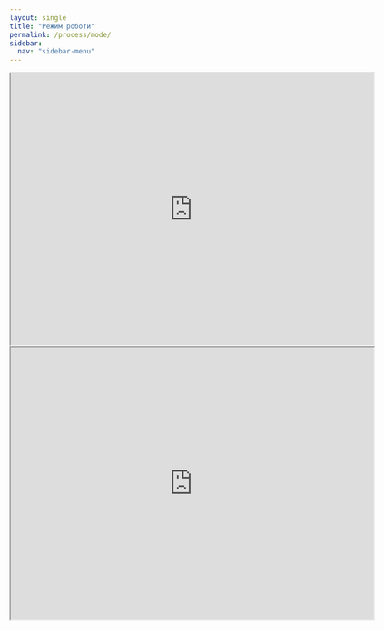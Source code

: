 ```yaml
---
layout: single
title: "Режим роботи"
permalink: /process/mode/
sidebar:
  nav: "sidebar-menu"
---
```


<iframe src="https://drive.google.com/file/d/1q2gNlhUY9mjaOkLKr9A_DwDHiITyphJj/preview" width="640" height="480" allow="autoplay"></iframe>

<iframe src="https://drive.google.com/file/d/1xl23S9XDUkZwrLKy02H8q0pHJsSmpcrg/preview" width="640" height="480" allow="autoplay"></iframe>
